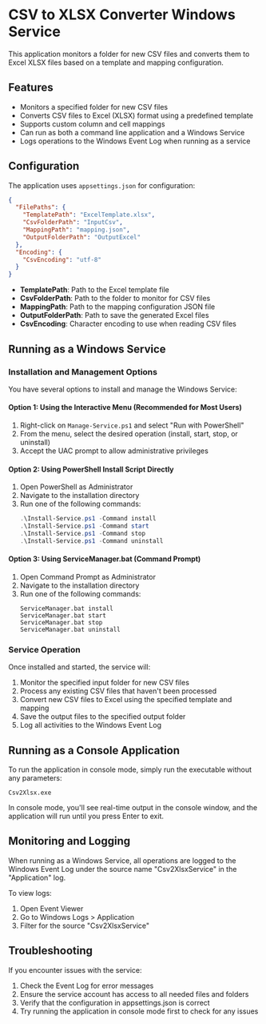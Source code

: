 # CSV to XLSX Converter Windows Service

This application monitors a folder for new CSV files and converts them to Excel XLSX files based on a template and mapping configuration.

## Features

- Monitors a specified folder for new CSV files
- Converts CSV files to Excel (XLSX) format using a predefined template
- Supports custom column and cell mappings
- Can run as both a command line application and a Windows Service
- Logs operations to the Windows Event Log when running as a service

## Configuration

The application uses `appsettings.json` for configuration:

```json
{
  "FilePaths": {
    "TemplatePath": "ExcelTemplate.xlsx",
    "CsvFolderPath": "InputCsv",
    "MappingPath": "mapping.json",
    "OutputFolderPath": "OutputExcel"
  },
  "Encoding": {
    "CsvEncoding": "utf-8"
  }
}
```

- **TemplatePath**: Path to the Excel template file
- **CsvFolderPath**: Path to the folder to monitor for CSV files
- **MappingPath**: Path to the mapping configuration JSON file
- **OutputFolderPath**: Path to save the generated Excel files
- **CsvEncoding**: Character encoding to use when reading CSV files

## Running as a Windows Service

### Installation and Management Options

You have several options to install and manage the Windows Service:

#### Option 1: Using the Interactive Menu (Recommended for Most Users)

1. Right-click on `Manage-Service.ps1` and select "Run with PowerShell"
2. From the menu, select the desired operation (install, start, stop, or uninstall)
3. Accept the UAC prompt to allow administrative privileges

#### Option 2: Using PowerShell Install Script Directly

1. Open PowerShell as Administrator
2. Navigate to the installation directory
3. Run one of the following commands:
   ```powershell
   .\Install-Service.ps1 -Command install
   .\Install-Service.ps1 -Command start
   .\Install-Service.ps1 -Command stop
   .\Install-Service.ps1 -Command uninstall
   ```

#### Option 3: Using ServiceManager.bat (Command Prompt)

1. Open Command Prompt as Administrator
2. Navigate to the installation directory
3. Run one of the following commands:
   ```
   ServiceManager.bat install
   ServiceManager.bat start
   ServiceManager.bat stop
   ServiceManager.bat uninstall
   ```

### Service Operation

Once installed and started, the service will:

1. Monitor the specified input folder for new CSV files
2. Process any existing CSV files that haven't been processed
3. Convert new CSV files to Excel using the specified template and mapping
4. Save the output files to the specified output folder
5. Log all activities to the Windows Event Log

## Running as a Console Application

To run the application in console mode, simply run the executable without any parameters:

```
Csv2Xlsx.exe
```

In console mode, you'll see real-time output in the console window, and the application will run until you press Enter to exit.

## Monitoring and Logging

When running as a Windows Service, all operations are logged to the Windows Event Log under the source name "Csv2XlsxService" in the "Application" log.

To view logs:
1. Open Event Viewer
2. Go to Windows Logs > Application
3. Filter for the source "Csv2XlsxService"

## Troubleshooting

If you encounter issues with the service:

1. Check the Event Log for error messages
2. Ensure the service account has access to all needed files and folders
3. Verify that the configuration in appsettings.json is correct
4. Try running the application in console mode first to check for any issues